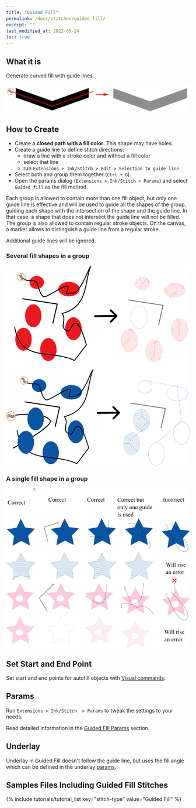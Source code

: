 ```yaml
---
title: "Guided Fill"
permalink: /docs/stitches/guided-fill/
excerpt: ""
last_modified_at: 2022-05-24
toc: true
---
```

## What it is

Generate curved fill with guide lines.

![Fill stitch detail](/assets/images/docs/guided-fill-detail.jpg)

## How to Create

* Create a **closed path with a fill color**. This shape may have holes.
* Create a guide line to define stitch directions:
    * draw a line with a stroke color and without a fill color
    * select that line
    * run `Extensions > Ink/Stitch > Edit > Selection to guide line`
* Select both and group them together (`Ctrl + G`).
* Open the params dialog (`Extensions > Ink/Stitch > Params`) and select `Guided fill` as the fill method.

Each group is allowed to contain more than one fill object, but only one guide line is effective and will be used to guide all the shapes of the group, guiding each shape with the intersection of the shape and the guide line. In that case, a shape that does not intersect the guide line will not be filled. The group is also allowed to contain regular stroke objects. On the canvas, a   marker allows to distinguish a guide line from a regular stroke.

Additional guide lines will be ignored.
  

### Several fill shapes in a group 
![Guided Fill Group](/assets/images/docs/guided-fill-group.png)

### A single fill shape  in a group
![Guided Fill One in a Group](/assets/images/docs/en/guided-fill-single-en.png)

## Set Start and End Point

Set start and end points for autofill objects with [Visual commands](/docs/commands/).

## Params

Run `Extensions > Ink/Stitch  > Params` to tweak the settings to your needs.

Read detailed information in the [Guided Fill Params](/docs/params/#guided-fill-params) section.

## Underlay

Underlay in Guided Fill doesn't follow the guide line, but uses the fill angle which can be defined in the underlay [params](/docs/params/#fill-underlay).

## Samples Files Including Guided Fill Stitches
{% include tutorials/tutorial_list key="stitch-type" value="Guided Fill" %}
